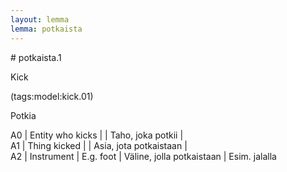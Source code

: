 ```yaml
---
layout: lemma
lemma: potkaista
---
```


<div class="sense">
# <span class="sensename">potkaista.1</span>

<span class="description">Kick</span>

(tags:model:kick.01)

<span class="description">Potkia</span>



A0 | Entity who kicks |   | Taho, joka potkii |  
A1 | Thing kicked |   | Asia, jota potkaistaan |  
A2 | Instrument | E.g. foot | Väline, jolla potkaistaan | Esim. jalalla

</div>

